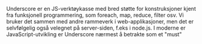 Underscore er en JS-verktøykasse med bred støtte for konstruksjoner kjent fra funksjonell programmering, som foreach, map, reduce, filter osv. Vi bruker det sammen med andre rammeverk i web-applikasjoner, men det er selvfølgelig også velegnet på server-siden, f.eks i node.js. I moderne er JavaScript-utvikling er Underscore nærmest å betrakte som et "must"